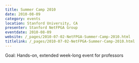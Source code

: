 ```yaml
---
title: Summer Camp 2010
date: 2010-08-09
category: events
location: Stanford University, CA
presenter: Stanford NetFPGA Group
eventdate: 2010-08-09
website: /_pages/2010-07-02-NetFPGA-Summer-Camp-2010.html
titlelink: /_pages/2010-07-02-NetFPGA-Summer-Camp-2010.html
---
```


Goal: Hands-on, extended week-long event for professors
